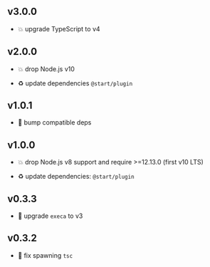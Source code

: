 ## v3.0.0

* 💥 upgrade TypeScript to v4

## v2.0.0

* 💥 drop Node.js v10

* ♻️ update dependencies `@start/plugin`

## v1.0.1

* 🐞 bump compatible deps

## v1.0.0

* 💥 drop Node.js v8 support and require >=12.13.0 (first v10 LTS)

* ♻️ update dependencies: `@start/plugin`

## v0.3.3

* 🐞 upgrade `execa` to v3

## v0.3.2

* 🐞 fix spawning `tsc`
